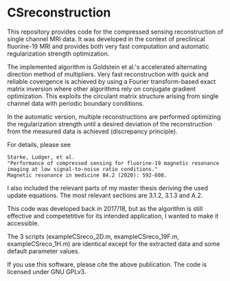 # CSreconstruction

This repository provides code for the compressed sensing reconstruction of single channel MRI data. It was developed in the context of preclinical fluorine-19 MRI and provides both very fast computation and automatic regularization strength optimization. 

The implemented algorithm is Goldstein et al.'s accelerated alternating direction method of multipliers. Very fast reconstruction with quick and reliable covergence is achieved by using a Fourier transform-based exact matrix inversion where other algorithms rely on conjugate gradient optimization. This exploits the circulant matrix structure arising from single channel data with periodic boundary conditions.

In the automatic version, multiple reconstructions are performed optimizing the regularization strength until a desired deviation of the reconstruction from the measured data is achieved (discrepancy principle).

For details, please see 

    Starke, Ludger, et al. 
    "Performance of compressed sensing for fluorine‐19 magnetic resonance 
    imaging at low signal‐to‐noise ratio conditions." 
    Magnetic resonance in medicine 84.2 (2020): 592-608.

I also included the relevant parts of my master thesis deriving the used update equations. The most relevant sections are 3.1.2, 3.1.3 and A.2.

This code was developed back in 2017/18, but as the algorithm is still effective and competetitive for its intended application, I wanted to make it accessible.

The 3 scripts (exampleCSreco_2D.m, exampleCSreco_19F.m, exampleCSreco_1H.m) are identical except for the extracted data and some default parameter values.

If you use this software, please cite the above publication. The code is licensed under GNU GPLv3.

